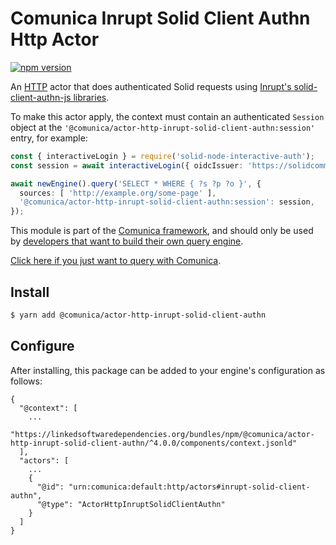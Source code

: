 # Comunica Inrupt Solid Client Authn Http Actor

[![npm version](https://badge.fury.io/js/%40comunica%2Factor-http-inrupt-solid-client-authn.svg)](https://www.npmjs.com/package/@comunica/actor-http-inrupt-solid-client-authn)

An [HTTP](https://github.com/comunica/comunica/tree/master/packages/bus-http) actor that
does authenticated Solid requests using [Inrupt's solid-client-authn-js libraries](https://github.com/inrupt/solid-client-authn-js).

To make this actor apply, the context must contain an authenticated `Session` object at the `'@comunica/actor-http-inrupt-solid-client-authn:session'` entry, for example:
```typescript
const { interactiveLogin } = require('solid-node-interactive-auth');
const session = await interactiveLogin({ oidcIssuer: 'https://solidcommunity.net/' });

await newEngine().query('SELECT * WHERE { ?s ?p ?o }', {
  sources: [ 'http://example.org/some-page' ],
  '@comunica/actor-http-inrupt-solid-client-authn:session': session,
});
```

This module is part of the [Comunica framework](https://github.com/comunica/comunica),
and should only be used by [developers that want to build their own query engine](https://comunica.dev/docs/modify/).

[Click here if you just want to query with Comunica](https://comunica.dev/docs/query/).

## Install

```bash
$ yarn add @comunica/actor-http-inrupt-solid-client-authn
```

## Configure

After installing, this package can be added to your engine's configuration as follows:
```text
{
  "@context": [
    ...
    "https://linkedsoftwaredependencies.org/bundles/npm/@comunica/actor-http-inrupt-solid-client-authn/^4.0.0/components/context.jsonld"
  ],
  "actors": [
    ...
    {
      "@id": "urn:comunica:default:http/actors#inrupt-solid-client-authn",
      "@type": "ActorHttpInruptSolidClientAuthn"
    }
  ]
}
```
